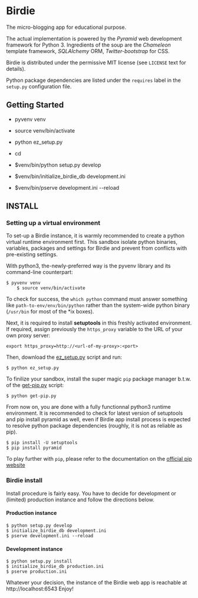 Birdie
==================

The micro-blogging app for educational purpose.

The actual implementation is powered by the *Pyramid* web development framework for Python 3.
Ingredients of the soup are the *Chameleon* template framework, *SQLAlchemy* ORM, *Twitter-bootstrap* for CSS.

Birdie is distributed under the permissive MIT license (see `LICENSE` text for details).

Python package dependencies are listed under the `requires` label in the `setup.py` configuration file.


Getting Started
---------------

- pyvenv venv

- source venv/bin/activate

- python ez_setup.py

- cd <directory containing this file>

- $venv/bin/python setup.py develop

- $venv/bin/initialize_birdie_db development.ini

- $venv/bin/pserve development.ini --reload


## INSTALL


### Setting up a virtual environment

To set-up a Birdie instance, it is warmly recommended to create a python virtual runtime environment first. This sandbox
isolate python binaries, variables, packages and settings for Birdie and prevent from conflicts with pre-existing settings.

With python3, the-newly-preferred way is the pyvenv library and its command-line counterpart:

    $ pyvenv venv
        $ source venv/bin/activate

To check for success, the `which python` command must answer something like `path-to-env/env/bin/python` rather than the
system-wide python binary (`/usr/bin` for most of the *ix boxes).

Next, it is required to install **setuptools** in this freshly activated environment.
If required, assign previously the `https_proxy` variable to the URL of your own proxy server:

    export https_proxy=http://<url-of-my-proxy>:<port>

Then, download the [ez_setup.py][ez] script and run:

    $ python ez_setup.py


To finilize your sandbox, install the super magic `pip` package manager b.t.w. of the [get-pip.py][inst] script:

    $ python get-pip.py 

From now on, you are done with a fully functionnal python3 runtime environment. It is recommended to check for latest version
of setuptools and pip install pyramid as well, even if Birdie app install process is expected to resolve python package dependencies
(roughly, it is not as reliable as pip).

    $ pip install -U setuptools
	$ pip install pyramid


To play further with `pip`, please refer to
the documentation on the [official pip website](http://www.pip-installer.org/en/latest/index.html "pip website")


### Birdie install

Install procedure is fairly easy. You have to decide for development or (limited) production instance and follow the directions below.

#### Production instance

    $ python setup.py develop
	$ initialize_birdie_db development.ini
    $ pserve development.ini --reload


#### Development instance

    $ python setup.py install
	$ initialize_birdie_db production.ini
    $ pserve production.ini


Whatever your decision, the instance of the Birdie web app is reachable at http://localhost:6543
Enjoy!


[ez]:   https://bitbucket.org/pypa/setuptools/raw/bootstrap/ez_setup.py "ez_setup.py"
[inst]: https://raw.github.com/pypa/pip/master/contrib/get-pip.py       "get-pip.py"
[pip]:  http://www.pip-installer.org/en/latest/index.html       "Pip website"











